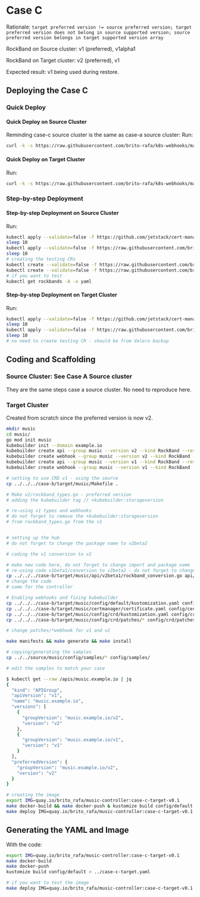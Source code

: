 # Case C

Rationale: `target preferred version != source preferred version; target preferred version does not belong in source supported version; source preferred version belongs in target supported version array`

RockBand on Source cluster: v1 (preferred), v1alpha1

RockBand on Target cluster: v2 (preferred), v1

Expected result: v1 being used during restore.


## Deploying the Case C

### Quick Deploy

#### Quick Deploy on Source Cluster

Reminding case-c source cluster is the same as case-a source cluster:
Run:

```bash
curl -k -s https://raw.githubusercontent.com/brito-rafa/k8s-webhooks/master/examples-for-projectvelero/case-c/source-cluster.sh | bash
```

#### Quick Deploy on Target Cluster

Run:

```bash
curl -k -s https://raw.githubusercontent.com/brito-rafa/k8s-webhooks/master/examples-for-projectvelero/case-c/target-cluster.sh | bash
```

### Step-by-step Deployment

#### Step-by-step Deployment on Source Cluster

Run:

```bash
kubectl apply --validate=false -f https://github.com/jetstack/cert-manager/releases/download/v1.0.3/cert-manager.yaml
sleep 10
kubectl apply --validate=false -f https://raw.githubusercontent.com/brito-rafa/k8s-webhooks/master/examples-for-projectvelero/case-a/source/case-a-source.yaml
sleep 10
# creating the testing CRs
kubectl create --validate=false -f https://raw.githubusercontent.com/brito-rafa/k8s-webhooks/master/examples-for-projectvelero/case-a/source/music/config/samples/music_v1_rockband.yaml
kubectl create --validate=false -f https://raw.githubusercontent.com/brito-rafa/k8s-webhooks/master/examples-for-projectvelero/case-a/source/music/config/samples/music_v1alpha1_rockband.yaml
# if you want to test
kubectl get rockbands -A -o yaml
```


#### Step-by-step Deployment on Target Cluster

Run:

```bash
kubectl apply --validate=false -f https://github.com/jetstack/cert-manager/releases/download/v1.0.3/cert-manager.yaml
sleep 10
kubectl apply --validate=false -f https://raw.githubusercontent.com/brito-rafa/k8s-webhooks/master/examples-for-projectvelero/case-c/target/case-c-target-manually-.yaml
sleep 10
# no need to create testing CR - should be from Velero backup
```

## Coding and Scaffolding

### Source Cluster: See Case A Source cluster

They are the same steps case a source cluster. No need to reproduce here. 

### Target Cluster

Created from scratch since the preferred version is now v2.

```bash
mkdir music
cd music/
go mod init music
kubebuilder init --domain example.io
kubebuilder create api --group music --version v2 --kind RockBand --resource=true --controller=true
kubebuilder create webhook --group music --version v2 --kind RockBand --defaulting --programmatic-validation
kubebuilder create api --group music --version v1 --kind RockBand --resource=true --controller=false
kubebuilder create webhook --group music --version v1 --kind RockBand --conversion

# setting to use CRD v1 - using the source
cp ../../../case-b/target/music/Makefile .

# Make v2/rockband_types.go - preferred version
# adding the kubebuilder tag // +kubebuilder:storageversion

# re-using v1 types and webhooks
# do not forget to remove the +kubebuilder:storageversion
# from rockband_types.go from the v1


# setting up the hub
# do not forget to change the package name to v2beta2

# coding the v1 conversion to v2

# make new code here, do not forget to change import and package name
# re-using code v1beta1/conversion to v2beta2 - do not forget to change the package name
cp ../../../case-b/target/music/api/v2beta1/rockband_conversion.go api/v1/
# change the code
# same for the controller

# Enabling webhooks and fixing kubebuilder
cp ../../../case-b/target/music/config/default/kustomization.yaml config/default/kustomization.yaml
cp ../../../case-b/target/music/certmanager/certificate.yaml config/certmanager/certificate.yaml 
cp ../../../case-b/target/music/config/crd/kustomization.yaml config/crd/kustomization.yaml
cp ../../../case-b/target/music/config/crd/patches/* config/crd/patches/

# change patches/*webhook for v1 and v2

make manifests && make generate && make install

# copying/generating the samples
cp ../../source/music/config/samples/* config/samples/

# edit the samples to match your case

$ kubectl get --raw /apis/music.example.io | jq
{
  "kind": "APIGroup",
  "apiVersion": "v1",
  "name": "music.example.io",
  "versions": [
    {
      "groupVersion": "music.example.io/v2",
      "version": "v2"
    },
    {
      "groupVersion": "music.example.io/v1",
      "version": "v1"
    }
  ],
  "preferredVersion": {
    "groupVersion": "music.example.io/v2",
    "version": "v2"
  }
}

# creating the image
export IMG=quay.io/brito_rafa/music-controller:case-c-target-v0.1
make docker-build && make docker-push & kustomize build config/default > ../case-c-target.yaml
make deploy IMG=quay.io/brito_rafa/music-controller:case-c-target-v0.1
```


## Generating the YAML and Image

With the code:
```bash
export IMG=quay.io/brito_rafa/music-controller:case-c-target-v0.1
make docker-build
make docker-push
kustomize build config/default > ../case-c-target.yaml

# if you want to test the image 
make deploy IMG=quay.io/brito_rafa/music-controller:case-c-target-v0.1
```